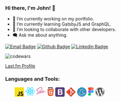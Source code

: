 ### Hi there, I'm John! 👋

- 🔭 I’m currently working on my portfolio.
- 🌱 I’m currently learning GatsbyJS and GraphQL.
- 👯 I’m looking to collaborate with other developers.
- 🗨️ Ask me about anything.

[![Email Badge](https://img.shields.io/badge/Microsoft_Outlook-0078D4?style=for-the-badge&logo=microsoft-outlook&logoColor=white)](mailto:thecodingjohn@outlook.com)
[![Github Badge](https://img.shields.io/badge/GitHub-100000?style=for-the-badge&logo=github&logoColor=white)](https://github.com/theCodingJohn?tab=repositories)
[![Linkedin Badge](https://img.shields.io/badge/LinkedIn-0077B5?style=for-the-badge&logo=linkedin&logoColor=white)](https://www.linkedin.com/in/john-carlo-cunanan-11847a17a)            

![codewars](https://www.codewars.com/users/jccnnn/badges/micro)

<a href="https://www.last.fm/user/Pectoralz">Last.fm Profile</a>

### Languages and Tools:

<div style="padding-left: 30px;margin-top: 10px">
<img align="left"  width="30px" alt="javascript" style="margin-right: 5px" src="./logos/javascript.svg"/>           
<img align="left" width="30px" alt="react" style="margin-right: 5px" src="./logos/react.svg"/>       
<img align="left" width="30px" alt="sass" style="margin-right: 5px" src="./logos/sass.svg"/>       
<img align="left" width="20px" alt="html" style="margin-right: 5px" src="./logos/html-5.svg"/>    
<img align="left" width="30px" alt="bootstrap" style="margin-right: 5px" src="./logos/bootstrap.svg"/>   
<img align="left" width="30px" alt="git" style="margin-right: 5px" src="./logos/git-icon.svg"/>
<img align="left" width="30px" alt="yarn" style="margin-right: 5px" src="./logos/yarn.svg"/>
<img align="left" width="18px" alt="figma" style="margin-right: 5px" src="./logos/figma.svg"/>
<img align="left" width="30px alt="wordpress" style="margin-right: 5px" src="./logos/wordpress-icon.svg"/>
</div>
